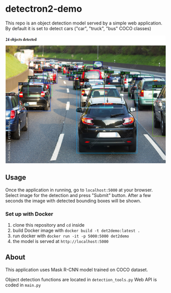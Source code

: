 # detectron2-demo

This repo is an object detection model served by a simple web application. By default it is set to detect cars ("car", "truck", "bus" COCO classes)

<img src="resourses/sample_results.png" alt="sample result" height="400"/>


## Usage

Once the application in running, go to `localhost:5000` at your browser. Select image for the detection and press "Submit" button. After a few seconds the image with detected bounding boxes will be shown.

### Set up with Docker
1. clone this repository and `cd` inside
2. build Docker image with `docker build -t det2demo:latest .`
3. run docker with `docker run -it -p 5000:5000 det2demo`
4. the model is served at `http://localhost:5000`

## About

This application uses Mask R-CNN model trained on COCO dataset.

Object detection functions are located in `detection_tools.py`
Web API is coded in `main.py`
